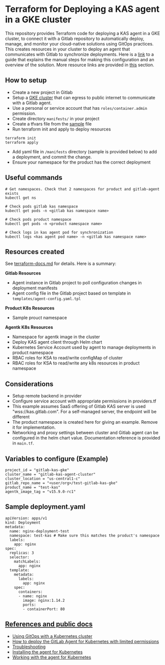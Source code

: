 # Terraform for Deploying a KAS agent in a GKE cluster
This repository provides Terraform code for deploying a KAS agent in a GKE cluster, to connect it with a Gitlab repository to automatically deploy, manage, and monitor your cloud-native solutions using GitOps practices. This creates resources in your cluster to deploy an agent that communicates with Gitlab to synchronize deployments. Here is a [link](https://about.gitlab.com/blog/2021/09/10/setting-up-the-k-agent/) to a guide that explains the manual steps for making this configuration and an overview of the solution. More resource links are provided in [this](#references-and-public-docs) section.

## How to setup
- Create a new project in Gitlab
- Setup a [GKE cluster](https://cloud.google.com/kubernetes-engine/docs/how-to/creating-a-zonal-cluster) that can egress to public internet to communicate with a Gitlab agent. 
- Use a personal or service account that has `roles/container.admin` permission.
- Create directory `manifests/` in your project
- Create a tfvars file from the [sample](./terraform.tfvars.sample) file
- Run terraform init and apply to deploy resources
```
terraform init
terraform apply
```
- Add yaml file in `/manifests` directory (sample is provided below) to add a deployment, and commit the change.
- Ensure your namespace for the product has the correct deployment

## Useful commands
```
# Get namespaces. Check that 2 namespaces for product and gitlab-agent exists
kubectl get ns

# Check pods gitlab kas namespace
kubectl get pods -n <gitlab kas namespace name>

# Check pods product namespace
kubectl get pods -n <product namespace name>

# Check logs in kas agent pod for synchronization
kubectl logs <kas agent pod name> -n <gitlab kas namespace name>
```

## Resources created
See [terraform-docs.md](./terraform-docs.md) for details.
Here is a summary:

**Gitlab Resources**
- Agent instance in Gitlab project to poll configuration changes in deployment manifests
- Agent config file in the Gitlab project based on template in `templates/agent-config.yaml.tpl`

**Product K8s Resources**
- Sample prouct namespace

**Agentk K8s Resources**
- Namespace for agentk image in the cluster
- Deploy KAS agent client through Helm chart
- Kubernetes Service Account used by agent to manage deployments in product namespace
- RBAC roles for KSA to read/write configMap of cluster
- RBAC roles for KSA to read/write any k8s resources in product namespace

## Considerations
- Setup remote backend in provider
- Configure service account with appropriate permissions in providers.tf
- This example assumes SaaS offering of Gitlab KAS server is used "wss://kas.gitlab.com". For a self-managed server, the endpoint will be different
- The product namespace is created here for giving an example. Remove it for implementation.
- Networking and proxy settings between cluster and Gitlab agent can be configured in the helm chart value. Documentation reference is provided in `main.tf`.

## Variables to configure (Example)
```
project_id = "gitlab-kas-gke"
cluster_name = "gitlab-kas-agent-cluster"
cluster_location = "us-central1-c"
gitlab_repo_name = "<user/org>/test-gitlab-kas-gke"
product_name = "test-kas"
agentk_image_tag = "v15.9.0-rc1"
```

## Sample deployment.yaml
```
apiVersion: apps/v1
kind: Deployment
metadata:
  name: nginx-deployment-test
  namespace: test-kas # Make sure this matches the product's namespace
  labels:
    app: nginx
spec:
  replicas: 3
  selector:
    matchLabels:
      app: nginx
  template:
    metadata:
      labels:
        app: nginx
    spec:
      containers:
      - name: nginx
        image: nginx:1.14.2
        ports:
        - containerPort: 80
```

## [References and public docs](#references-and-public-docs)
- [Using GitOps with a Kubernetes cluster](https://docs.gitlab.com/ee/user/clusters/agent/gitops.html)
- [How to deploy the GitLab Agent for Kubernetes with limited permissions](https://about.gitlab.com/blog/2021/09/10/setting-up-the-k-agent/)<a name="helpful">
- [Troubleshooting](https://docs.gitlab.com/ee/user/clusters/agent/troubleshooting.html)
- [Installing the agent for Kubernetes](https://docs.gitlab.com/ee/user/clusters/agent/install)
- [Working with the agent for Kubernetes](https://docs.gitlab.com/ee/user/clusters/agent/work_with_agent.html)
